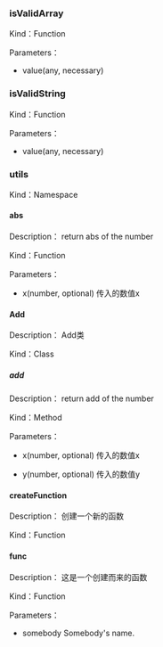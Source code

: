 
### isValidArray


Kind：Function


Parameters：

- value(any, necessary) 


### isValidString


Kind：Function


Parameters：

- value(any, necessary) 


### utils


Kind：Namespace


#### abs


Description：
return abs of the number


Kind：Function


Parameters：

- x(number, optional) 传入的数值x




#### Add


Description：
Add类


Kind：Class


##### add


Description：
return add of the number


Kind：Method


Parameters：

- x(number, optional) 传入的数值x




- y(number, optional) 传入的数值y




#### createFunction


Description：
创建一个新的函数


Kind：Function


#### func


Description：
这是一个创建而来的函数


Kind：Function


Parameters：
- somebody Somebody's name.
